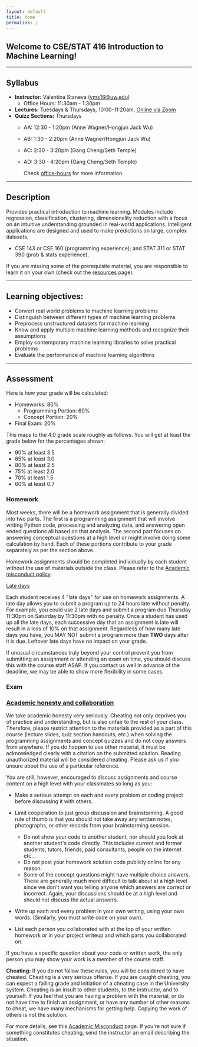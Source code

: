 ```yaml
---
layout: default
title: Home
permalink: /
---
```


## Welcome to CSE/STAT 416 Introduction to Machine Learning!

---

## Syllabus

* **Instructor:** Valentina Staneva (vms16@uw.edu) 
	* Office Hours: 11:30am - 1:30pm
* **Lectures:** Tuesdays & Thursdays, 10:00-11:20am, [Online via Zoom]({{base.url}}logistics) 
* **Quizz Sections:** Thursdays
	* AA: 12:30 - 1:20pm (Anne Wagner/Hongjun Jack Wu)
	* AB: 1:30 - 2:20pm (Anne Wagner/Hongjun Jack Wu)
	* AC: 2:30 - 3:20pm (Gang Cheng/Seth Temple)
	* AD: 3:30 - 4:20pm (Gang Cheng/Seth Temple)

		Check [office-hours]({{base.url}}/office-hours/) for more information.  

---
## Description

Provides practical introduction to machine learning. Modules include regression, classification, clustering, dimensionality reduction with a focus on an intuitive understanding grounded in real-world applications. Intelligent applications are designed and used to make predictions on large, complex datasets.

* CSE 143 or CSE 160 (programming experience); and STAT 311 or STAT 390 (prob & stats experience).

If you are missing some of the prerequisite material, you are responsible to learn it on your own (check out the [resources]({{base.url}}resources/) page). 

---
## Learning objectives:

* Convert real world problems to machine learning problems
* Distinguish between different types of machine learning problems
* Preprocess unstructured datasets for machine learning
* Know and apply multiple machine learning methods and recognize their assumptions 
* Employ contemporary machine learning libraries to solve practical problems
* Evaluate the performance of machine learning algorithms 

---
## Assessment

Here is how your grade will be calculated:

* Homeworks: 80%
	* Programming Portion: 60%
	* Concept Portion: 20%
* Final Exam: 20%

This maps to the 4.0 grade scale roughly as follows. You will get at least the grade below for the percentages shown:

* 90% at least 3.5
* 85% at least 3.0
* 80% at least 2.5
* 75% at least 2.0
* 70% at least 1.5
* 60% at least 0.7

### Homework
Most weeks, there will be a homework assignment that is generally divided into two parts. The first is a programming assignment that will involve writing Python code, processing and analyzing data, and answering open ended questions all based on that analysis. The second part focuses on answering conceptual questions at a high level or might involve doing some calculation by hand. Each of these portions contribute to your grade separately as per the section above.

Homework assignments should be completed individually by each student without the use of materials outside the class. Please refer to the [Academic misconduct policy](/#academic-disonesty).

[Late days](#late-days)

Each student receives 4 "late days" for use on homework assignments. A late day allows you to submit a program up to 24 hours late without penalty. For example, you could use 2 late days and submit a program due Thursday 11:30pm on Saturday by 11:30pm with no penalty. Once a student has used up all the late days, each successive day that an assignment is late will result in a loss of 10% on that assignment. Regardless of how many late days you have, you MAY NOT submit a program more than **TWO** days after it is due. Leftover late days have no impact on your grade.

If unusual circumstances truly beyond your control prevent you from submitting an assignment or attending an exam on time, you should discuss this with the course staff ASAP. If you contact us well in advance of the deadline, we may be able to show more flexibility in some cases.


### Exam
 
 
### [Academic honesty and collaboration](#academic-disonesty)

We take academic honesty very seriously. Cheating not only deprives you of practice and understanding, but is also unfair to the rest of your class. Therefore, please restrict attention to the materials provided as a part of this course (lecture slides, quiz section handouts, etc.) when solving the programming assignments and concept quizzes and do not copy answers from anywhere. If you do happen to use other material, it must be acknowledged clearly with a citation on the submitted solution. Reading unauthorized material will be considered cheating. Please ask us if you unsure about the use of a particular reference.

You are still, however, encouraged to discuss assignments and course content on a high level with your classmates so long as you:

* Make a serious attempt on each and every problem or coding project before discussing it with others.
* Limit cooperation to just group discussion and brainstorming. A good rule of thumb is that you should not take away any written notes, photographs, or other records from your brainstorming session.
	* Do not show your code to another student, nor should you look at another student's code directly. This includes current and former students, tutors, friends, paid consultants, people on the internet etc...
	* Do not post your homework solution code publicly online for any reason.
	* Some of the concept questions might have multiple choice answers. These are generally much more difficult to talk about at a high level since we don't want you telling anyone which answers are correct or incorrect. Again, your discussions should be at a high level and should not discuss the actual answers.

* Write up each and every problem in your own writing, using your own words. (Similarly, you must write code on your own).
* List each person you collaborated with at the top of your written homework or in your project writeup and which parts you collaborated on. 

If you have a specific question about your code or written work, the only person you may show your work is a member of the course staff.

**Cheating:** If you do not follow these rules, you will be considered to have cheated. Cheating is a very serious offense. If you are caught cheating, you can expect a failing grade and initiation of a cheating case in the University system. Cheating is an insult to other students, to the instructor, and to yourself. If you feel that you are having a problem with the material, or do not have time to finish an assignment, or have any number of other reasons to cheat, we have many mechanisms for getting help. Copying the work of others is not the solution.

For more details, see this [Academic Misconduct](https://www.cs.washington.edu/academics/misconduct) page. If you're not sure if something constitutes cheating, send the instructor an email describing the situation.







